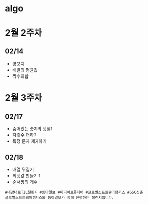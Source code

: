 # algo

# 2월 2주차
## 02/14
- 양꼬치
- 배열의 평균값
- 짝수의합

# 2월 3주차
## 02/17
- 숨어있는 숫자의 덧셈1
- 자릿수 더하기
- 특정 문자 제거하기

## 02/18
- 배열 뒤집기
- 최댓값 만들기 1
- 순서쌍의 개수

```
#내맘대로TIL챌린지 #동아일보 #미디어프론티어 #글로벌소프트웨어캠퍼스 #GSC신촌
글로벌소프트웨어캠퍼스와 동아일보가 함께 진행하는 챌린지입니다.
```